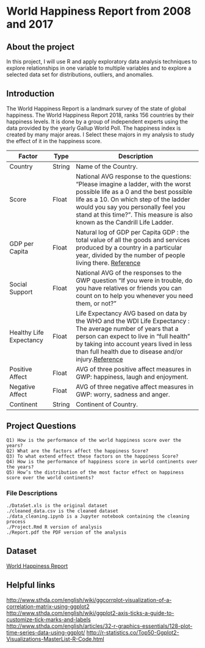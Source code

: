 # World Happiness Report from 2008 and 2017

## About the project
In this project, I will use R and apply exploratory data analysis techniques to explore relationships in one variable to multiple variables and to explore a selected data set for distributions, outliers, and anomalies.

## Introduction
The World Happiness Report is a landmark survey of the state of global happiness. The World Happiness Report 2018, ranks 156 countries by their happiness levels. It is done by a group of independent experts using the data provided by the yearly Gallup World Poll. The happiness index is created by many major areas. I Select these majors in my analysis to study the effect of it in the happiness score.

Factor | Type | Description
------ | ---- | -----------
Country| String | Name of the Country.
Score | Float | National AVG response to the questions: “Please imagine a ladder, with the worst possible life as a 0 and the best possible life as a 10. On which step of the ladder would you say you personally feel you stand at this time?”. This measure is also known as the Candrill Life Ladder.
GDP per Capita| Float | Natural log of GDP per Capita GDP : the total value of all the goods and services produced by a country in a particular year, divided by the number of people living there. [Reference](https://dictionary.cambridge.org/dictionary/english/gdp-per-capita)
Social Support | Float | National AVG of the responses to the GWP question “If you were in trouble, do you have relatives or friends you can count on to help you whenever you need them, or not?”
Healthy Life Expectancy |Float| Life Expectancy AVG based on data by the WHO and the WDI Life Expectancy : The average number of years that a person can expect to live in “full health” by taking into account years lived in less than full health due to disease and/or injury.[Reference](http://www.who.int/healthinfo/statistics/indhale/en/)
Positive Affect |Float| AVG of three positive affect measures in GWP: happiness, laugh and enjoyment.
Negative Affect |Float| AVG of three negative affect measures in GWP: worry, sadness and anger.
Continent |String| Continent of Country.

## Project Questions
    Q1) How is the performance of the world happiness score over the years?
    Q2) What are the factors affect the happiness Score?
    Q3) To what extend effect these factors on the happiness Score?
    Q4) How is the performance of happiness score in world continents over the years?
    Q5) How’s the distribution of the most factor effect on happiness score over the world continents?

### File Descriptions
    ./DataSet.xls is the original dataset
    ./cleaned_data.csv is the cleaned dataset
    ./data_cleaning.ipynb is a Jupyter notebook containing the cleaning process
    ./Project.Rmd R version of analysis
    ./Report.pdf the PDF version of the analysis
    


## Dataset
[World Happiness Report](http://worldhappiness.report/ed/2018/)

## Helpful links
http://www.sthda.com/english/wiki/ggcorrplot-visualization-of-a-correlation-matrix-using-ggplot2 
http://www.sthda.com/english/wiki/ggplot2-axis-ticks-a-guide-to-customize-tick-marks-and-labels 
http://www.sthda.com/english/articles/32-r-graphics-essentials/128-plot-time-series-data-using-ggplot/ 
http://r-statistics.co/Top50-Ggplot2-Visualizations-MasterList-R-Code.html
